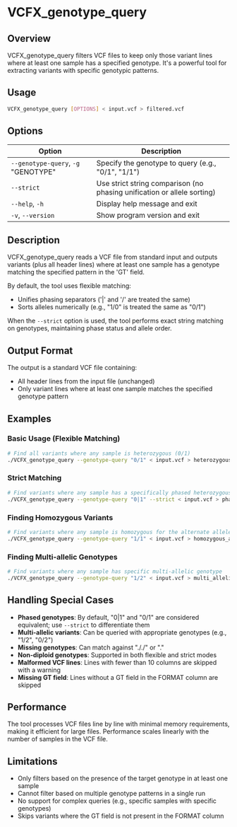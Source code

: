 # VCFX_genotype_query

## Overview

VCFX_genotype_query filters VCF files to keep only those variant lines where at least one sample has a specified genotype. It's a powerful tool for extracting variants with specific genotypic patterns.

## Usage

```bash
VCFX_genotype_query [OPTIONS] < input.vcf > filtered.vcf
```

## Options

| Option | Description |
|--------|-------------|
| `--genotype-query`, `-g` "GENOTYPE" | Specify the genotype to query (e.g., "0/1", "1/1") |
| `--strict` | Use strict string comparison (no phasing unification or allele sorting) |
| `--help`, `-h` | Display help message and exit |
| `-v`, `--version` | Show program version and exit |

## Description

VCFX_genotype_query reads a VCF file from standard input and outputs variants (plus all header lines) where at least one sample has a genotype matching the specified pattern in the 'GT' field.

By default, the tool uses flexible matching:
- Unifies phasing separators ('|' and '/' are treated the same)
- Sorts alleles numerically (e.g., "1/0" is treated the same as "0/1")

When the `--strict` option is used, the tool performs exact string matching on genotypes, maintaining phase status and allele order.

## Output Format

The output is a standard VCF file containing:
- All header lines from the input file (unchanged)
- Only variant lines where at least one sample matches the specified genotype pattern

## Examples

### Basic Usage (Flexible Matching)

```bash
# Find all variants where any sample is heterozygous (0/1)
./VCFX_genotype_query --genotype-query "0/1" < input.vcf > heterozygous.vcf
```

### Strict Matching

```bash
# Find variants where any sample has a specifically phased heterozygous genotype (0|1)
./VCFX_genotype_query --genotype-query "0|1" --strict < input.vcf > phased_heterozygous.vcf
```

### Finding Homozygous Variants

```bash
# Find variants where any sample is homozygous for the alternate allele
./VCFX_genotype_query --genotype-query "1/1" < input.vcf > homozygous_alt.vcf
```

### Finding Multi-allelic Genotypes

```bash
# Find variants where any sample has specific multi-allelic genotype
./VCFX_genotype_query --genotype-query "1/2" < input.vcf > multi_allelic.vcf
```

## Handling Special Cases

- **Phased genotypes**: By default, "0|1" and "0/1" are considered equivalent; use `--strict` to differentiate them
- **Multi-allelic variants**: Can be queried with appropriate genotypes (e.g., "1/2", "0/2")
- **Missing genotypes**: Can match against "././" or "."
- **Non-diploid genotypes**: Supported in both flexible and strict modes
- **Malformed VCF lines**: Lines with fewer than 10 columns are skipped with a warning
- **Missing GT field**: Lines without a GT field in the FORMAT column are skipped

## Performance

The tool processes VCF files line by line with minimal memory requirements, making it efficient for large files. Performance scales linearly with the number of samples in the VCF file.

## Limitations

- Only filters based on the presence of the target genotype in at least one sample
- Cannot filter based on multiple genotype patterns in a single run
- No support for complex queries (e.g., specific samples with specific genotypes)
- Skips variants where the GT field is not present in the FORMAT column 
